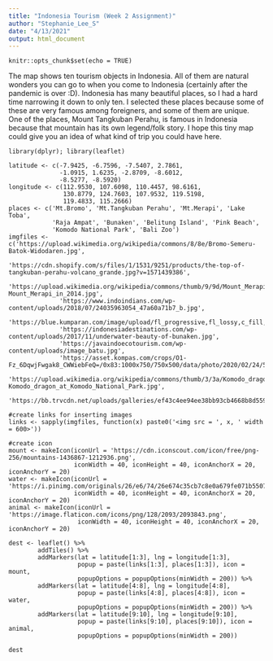 ```yaml
---
title: "Indonesia Tourism (Week 2 Assignment)"
author: "Stephanie_Lee_S"
date: "4/13/2021"
output: html_document
---
```


```{r setup, include=FALSE}
knitr::opts_chunk$set(echo = TRUE)
```
The map shows ten tourism objects in Indonesia. All of them are natural wonders you can go to when you come to Indonesia (certainly after the pandemic is over :D). Indonesia has many beautiful places, so I had a hard time narrowing it down to only ten. I selected these places because some of these are very famous among foreigners, and some of them are unique. One of the places, Mount Tangkuban Perahu, is famous in Indonesia because that mountain has its own legend/folk story. I hope this tiny map could give you an idea of what kind of trip you could have here.

```{r}
library(dplyr); library(leaflet)
```

```{r data}
latitude <- c(-7.9425, -6.7596, -7.5407, 2.7861, 
              -1.0915, 1.6235, -2.8709, -8.6012, 
              -8.5277, -8.5920)
longitude <- c(112.9530, 107.6098, 110.4457, 98.6161, 
               130.8779, 124.7603, 107.9532, 119.5198,
               119.4833, 115.2666)
places <- c('Mt.Bromo', 'Mt.Tangkuban Perahu', 'Mt.Merapi', 'Lake Toba', 
            'Raja Ampat', 'Bunaken', 'Belitung Island', 'Pink Beach', 
            'Komodo National Park', 'Bali Zoo')
imgfiles <- c('https://upload.wikimedia.org/wikipedia/commons/8/8e/Bromo-Semeru-Batok-Widodaren.jpg',
              'https://cdn.shopify.com/s/files/1/1531/9251/products/the-top-of-tangkuban-perahu-volcano_grande.jpg?v=1571439386',
              'https://upload.wikimedia.org/wikipedia/commons/thumb/9/9d/Mount_Merapi_in_2014.jpg/320px-Mount_Merapi_in_2014.jpg',
              'https://www.indoindians.com/wp-content/uploads/2018/07/24035963054_47a60a71b7_b.jpg',
              'https://blue.kumparan.com/image/upload/fl_progressive,fl_lossy,c_fill,q_auto:best,w_640/v1532665836/photo1_lldamc.jpg',
              'https://indonesiadestinations.com/wp-content/uploads/2017/11/underwater-beauty-of-bunaken.jpg',
              'https://javaindoecotourism.com/wp-content/uploads/image_batu.jpg',
              'https://asset.kompas.com/crops/O1-Fz_6DqwjFwgak8_CWWiebFeQ=/0x83:1000x750/750x500/data/photo/2020/02/24/5e538e7bda8fd.jpg',
              'https://upload.wikimedia.org/wikipedia/commons/thumb/3/3a/Komodo_dragon_at_Komodo_National_Park.jpg/284px-Komodo_dragon_at_Komodo_National_Park.jpg',
              'https://bb.trvcdn.net/uploads/galleries/ef43c4ee94ee38bb93cb4668b8d5591c.jpg')
```

```{r}
#create links for inserting images
links <- sapply(imgfiles, function(x) paste0('<img src = ', x, ' width = 600>'))

#create icon
mount <- makeIcon(iconUrl = 'https://cdn.iconscout.com/icon/free/png-256/mountains-1436867-1212936.png', 
                  iconWidth = 40, iconHeight = 40, iconAnchorX = 20, iconAnchorY = 20)
water <- makeIcon(iconUrl = 'https://i.pinimg.com/originals/26/e6/74/26e674c35cb7c8e0a679fe071b5507cf.png', 
                  iconWidth = 40, iconHeight = 40, iconAnchorX = 20, iconAnchorY = 20)
animal <- makeIcon(iconUrl = 'https://image.flaticon.com/icons/png/128/2093/2093843.png', 
                   iconWidth = 40, iconHeight = 40, iconAnchorX = 20, iconAnchorY = 20)
```

```{r map}
dest <- leaflet() %>% 
        addTiles() %>% 
        addMarkers(lat = latitude[1:3], lng = longitude[1:3], 
                   popup = paste(links[1:3], places[1:3]), icon = mount,
                   popupOptions = popupOptions(minWidth = 200)) %>%
        addMarkers(lat = latitude[4:8], lng = longitude[4:8],
                   popup = paste(links[4:8], places[4:8]), icon = water,
                   popupOptions = popupOptions(minWidth = 200)) %>%
        addMarkers(lat = latitude[9:10], lng = longitude[9:10],
                   popup = paste(links[9:10], places[9:10]), icon = animal,
                   popupOptions = popupOptions(minWidth = 200))

dest
```


